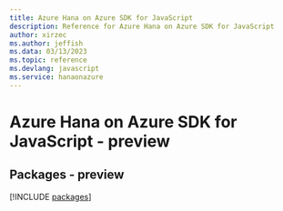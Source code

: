```yaml
---
title: Azure Hana on Azure SDK for JavaScript
description: Reference for Azure Hana on Azure SDK for JavaScript
author: xirzec
ms.author: jeffish
ms.data: 03/13/2023
ms.topic: reference
ms.devlang: javascript
ms.service: hanaonazure
---
```

# Azure Hana on Azure SDK for JavaScript - preview
## Packages - preview
[!INCLUDE [packages](hana-on-azure-index.md)]
